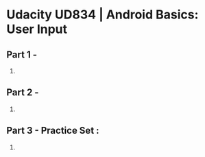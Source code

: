 # Udacity UD834 | Android Basics: User Input

## Part 1 - 

 1) 

 ## Part 2 - 

 1) 

 ## Part 3 - Practice Set : 

 1) 